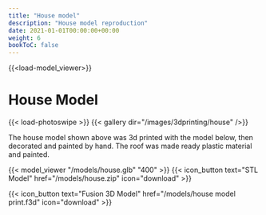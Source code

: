 ```yaml
---
title: "House model"
description: "House model reproduction"
date: 2021-01-01T00:00:00+00:00
weight: 6
bookToC: false
---
```

{{<load-model_viewer>}}

# House Model

{{< load-photoswipe >}}
{{< gallery dir="/images/3dprinting/house" />}}

The house model shown above was 3d printed with the model below, then decorated and painted by hand. The roof was made ready plastic material and painted.

{{< model_viewer "/models/house.glb" "400" >}}
{{< icon_button text="STL Model" href="/models/house.zip" icon="download" >}}

{{< icon_button text="Fusion 3D Model" href="/models/house model print.f3d" icon="download" >}}

